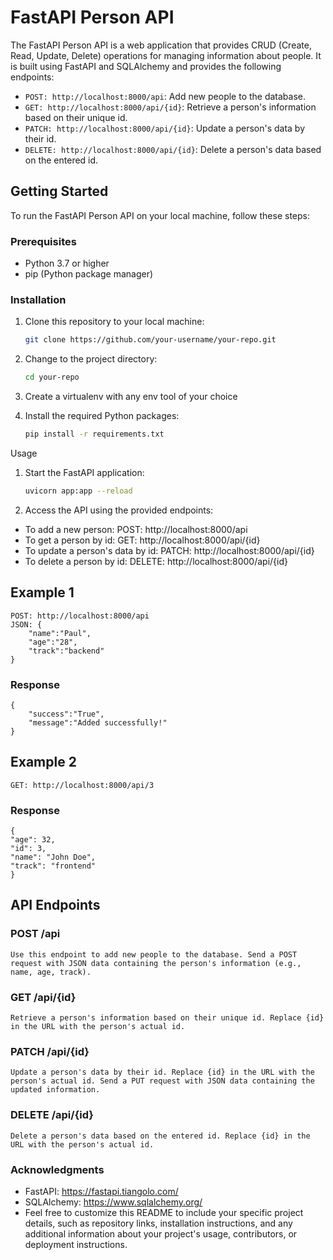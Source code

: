 # FastAPI Person API

The FastAPI Person API is a web application that provides CRUD (Create, Read, Update, Delete) operations for managing information about people. It is built using FastAPI and SQLAlchemy and provides the following endpoints:

- `POST: http://localhost:8000/api`: Add new people to the database.
- `GET: http://localhost:8000/api/{id}`: Retrieve a person's information based on their unique id.
- `PATCH: http://localhost:8000/api/{id}`: Update a person's data by their id.
- `DELETE: http://localhost:8000/api/{id}`: Delete a person's data based on the entered id.

## Getting Started

To run the FastAPI Person API on your local machine, follow these steps:

### Prerequisites

- Python 3.7 or higher
- pip (Python package manager)

### Installation

1. Clone this repository to your local machine:

   ```bash
   git clone https://github.com/your-username/your-repo.git


2. Change to the project directory:

    ```bash
    cd your-repo

3. Create a virtualenv with any env tool of your choice

4. Install the required Python packages:
    ```bash
    pip install -r requirements.txt


Usage
1. Start the FastAPI application:
    ```bash
    uvicorn app:app --reload

2. Access the API using the provided endpoints:

- To add a new person: POST: http://localhost:8000/api
- To get a person by id: GET: http://localhost:8000/api/{id}
- To update a person's data by id: PATCH: http://localhost:8000/api/{id}
- To delete a person by id: DELETE: http://localhost:8000/api/{id}

## Example 1
    POST: http://localhost:8000/api 
    JSON: {
        "name":"Paul",
        "age":"28",
        "track":"backend"
    }
### Response 
    {
        "success":"True",
        "message":"Added successfully!"
    }

## Example 2
    GET: http://localhost:8000/api/3

### Response
    {
    "age": 32,
    "id": 3,
    "name": "John Doe",
    "track": "frontend"
    }


## API Endpoints

### POST /api
    Use this endpoint to add new people to the database. Send a POST request with JSON data containing the person's information (e.g., name, age, track).


### GET /api/{id}
    Retrieve a person's information based on their unique id. Replace {id} in the URL with the person's actual id.

### PATCH /api/{id}
    Update a person's data by their id. Replace {id} in the URL with the person's actual id. Send a PUT request with JSON data containing the updated information.

### DELETE /api/{id}
    Delete a person's data based on the entered id. Replace {id} in the URL with the person's actual id.

### Acknowledgments
- FastAPI: https://fastapi.tiangolo.com/
- SQLAlchemy: https://www.sqlalchemy.org/
- Feel free to customize this README to include your specific project details, such as repository links, installation instructions, and any additional information about your project's usage, contributors, or deployment instructions.